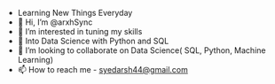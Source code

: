 - Learning New Things Everyday
- 👋 Hi, I’m @arxhSync
- 👀 I’m interested in tuning my skills
- 🌱 Into Data Science with Python and SQL
- 💞️ I’m looking to collaborate on Data Science( SQL, Python, Machine Learning)
- 📫 How to reach me - syedarsh44@gmail.com

<!---
arxhSync/arxhSync is a ✨ special ✨ repository because its `README.md` (this file) appears on your GitHub profile.
You can click the Preview link to take a look at your changes.
--->
